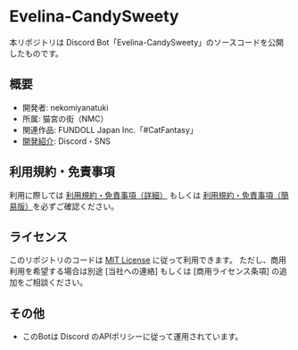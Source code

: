 # Evelina-CandySweety

本リポジトリは Discord Bot「Evelina-CandySweety」のソースコードを公開したものです。

## 概要
- 開発者: nekomiyanatuki
- 所属: 猫宮の街（NMC）
- 関連作品: FUNDOLL Japan Inc.「#CatFantasy」
- [開発紹介](./Info.md): Discord・SNS

## 利用規約・免責事項
利用に際しては [利用規約・免責事項（詳細）](./policy.md) もしくは [利用規約・免責事項（簡易版）](./simple_policy.md)を必ずご確認ください。

## ライセンス
このリポジトリのコードは [MIT License](./LICENSE) に従って利用できます。
ただし、商用利用を希望する場合は別途 [当社への連絡] もしくは [商用ライセンス条項] の追加をご相談ください。

## その他
- このBotは Discord のAPIポリシーに従って運用されています。

